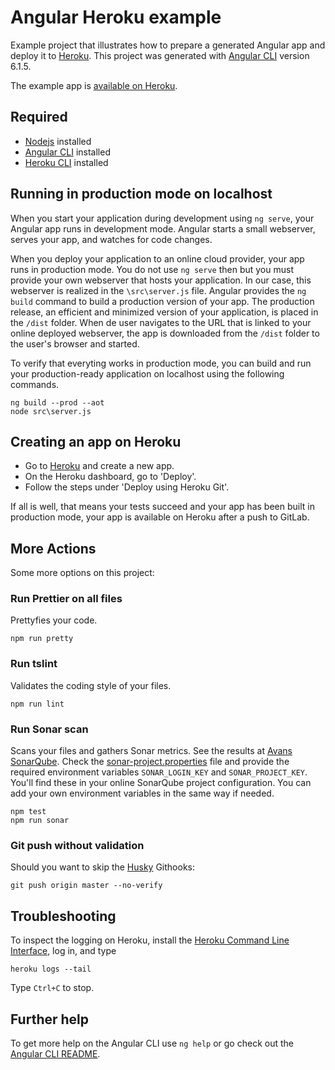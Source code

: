 # Angular Heroku example

Example project that illustrates how to prepare a generated Angular app and deploy it to [Heroku](http://www.heroku.com).
This project was generated with [Angular CLI](https://github.com/angular/angular-cli) version 6.1.5.

The example app is [available on Heroku](https://angular-gitlab-heroku.herokuapp.com/).

## Required

- [Nodejs](https://nodejs.org) installed
- [Angular CLI](https://github.com/angular/angular-cli) installed
- [Heroku CLI](https://devcenter.heroku.com/articles/heroku-cli) installed

## Running in production mode on localhost

When you start your application during development using `ng serve`, your Angular app runs in development mode. Angular starts a small webserver, serves your app, and watches for code changes.

When you deploy your application to an online cloud provider, your app runs in production mode. You do not use `ng serve` then but you must provide your own webserver that hosts your application. In our case, this webserver is realized in the `\src\server.js` file. Angular provides the `ng build` command to build a production version of your app. The production release, an efficient and minimized version of your application, is placed in the `/dist` folder. When de user navigates to the URL that is linked to your online deployed webserver, the app is downloaded from the `/dist` folder to the user's browser and started.

To verify that everyting works in production mode, you can build and run your production-ready application on localhost using the following commands.

```
ng build --prod --aot
node src\server.js
```

## Creating an app on Heroku

- Go to [Heroku](http://www.heroku.com) and create a new app.
- On the Heroku dashboard, go to 'Deploy'.
- Follow the steps under 'Deploy using Heroku Git'.

If all is well, that means your tests succeed and your app has been built in production mode, your app is available on Heroku after a push to GitLab.

## More Actions

Some more options on this project:

### Run Prettier on all files

Prettyfies your code.

```
npm run pretty
```

### Run tslint

Validates the coding style of your files.

```
npm run lint
```

### Run Sonar scan

Scans your files and gathers Sonar metrics. See the results at [Avans SonarQube](https://sonarqube.avans-informatica-breda.nl/dashboard?id=angular-gitlab-heroku).
Check the [sonar-project.properties](https://gitlab.com/avans-informatica-breda/programmeren/clientside-frameworks/angular-gitlab-heroku/blob/master/sonar-project.properties) file and provide the required environment variables `SONAR_LOGIN_KEY` and `SONAR_PROJECT_KEY`. You'll find these in your online SonarQube project configuration. You can add your own environment variables in the same way if needed.

```
npm test
npm run sonar
```

### Git push without validation

Should you want to skip the [Husky](https://www.npmjs.com/package/husky) Githooks:

```
git push origin master --no-verify
```

## Troubleshooting

To inspect the logging on Heroku, install the [Heroku Command Line Interface](https://devcenter.heroku.com/articles/heroku-cli), log in, and type

```
heroku logs --tail
```

Type `Ctrl+C` to stop.

## Further help

To get more help on the Angular CLI use `ng help` or go check out the [Angular CLI README](https://github.com/angular/angular-cli/blob/master/README.md).
